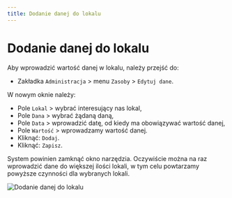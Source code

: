 ```yaml
---
title: Dodanie danej do lokalu
---
```

# Dodanie danej do lokalu

Aby wprowadzić wartość danej w lokalu, należy przejść do:

- Zakładka `Administracja` > menu `Zasoby` > `Edytuj dane`.

W nowym oknie należy:

- Pole `Lokal` > wybrać interesujący nas lokal,
- Pole `Dana` > wybrać żądaną daną,
- Pole `Data` > wprowadzić datę, od kiedy ma obowiązywać wartość danej,
- Pole `Wartość` > wprowadzamy wartość danej.
- Kliknąć: `Dodaj`.
- Kliknąć: `Zapisz`.

System powinien zamknąć okno narzędzia. Oczywiście można na raz wprowadzić dane do większej ilości lokali, w tym celu powtarzamy powyższe czynności dla wybranych lokali.

![Dodanie danej do lokalu](dodaniedanej.gif)